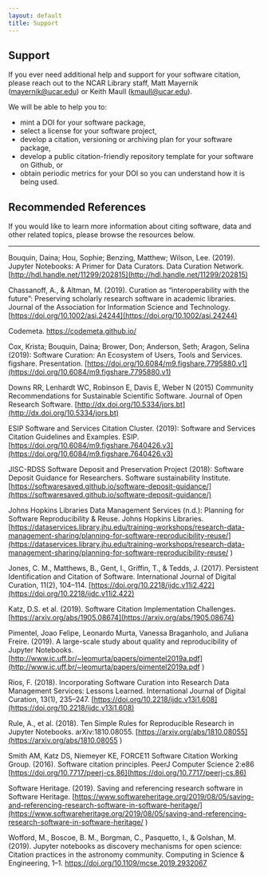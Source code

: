 ```yaml
---
layout: default
title: Support
---
```


## Support

If you ever need additional help and support for your software citation, please reach out to the NCAR Library staff, Matt Mayernik (mayernik@ucar.edu) or Keith Maull (kmaull@ucar.edu).

We will be able to help you to:

* mint a DOI for your software package,
* select a license for your software project,
* develop a citation, versioning or archiving plan for your software package,
* develop a public citation-friendly repository template for your software on Github, or 
* obtain periodic metrics for your DOI so you can understand how it is being used.


## Recommended References


If you would like to learn more information about citing software, data and other related topics, please browse the resources below.

---

Bouquin, Daina; Hou, Sophie; Benzing, Matthew; Wilson, Lee. (2019). Jupyter Notebooks: A Primer for Data Curators. Data Curation Network. [http://hdl.handle.net/11299/202815](http://hdl.handle.net/11299/202815) 

Chassanoff, A., & Altman, M. (2019). Curation as “interoperability with the future”: Preserving scholarly research software in academic libraries. Journal of the Association for Information Science and Technology. [https://doi.org/10.1002/asi.24244](https://doi.org/10.1002/asi.24244)   

Codemeta. https://codemeta.github.io/ 

Cox, Krista; Bouquin, Daina; Brower, Don; Anderson, Seth; Aragon, Selina (2019): Software Curation: An Ecosystem of Users, Tools and Services. figshare. Presentation. [https://doi.org/10.6084/m9.figshare.7795880.v1](https://doi.org/10.6084/m9.figshare.7795880.v1)

Downs RR, Lenhardt WC, Robinson E, Davis E, Weber N (2015) Community Recommendations for Sustainable Scientific Software. Journal of Open Research Software. [http://dx.doi.org/10.5334/jors.bt](http://dx.doi.org/10.5334/jors.bt)

ESIP Software and Services Citation Cluster. (2019): Software and Services Citation Guidelines and Examples. ESIP. [https://doi.org/10.6084/m9.figshare.7640426.v3](https://doi.org/10.6084/m9.figshare.7640426.v3)

JISC-RDSS Software Deposit and Preservation Project (2018): Software Deposit Guidance for Researchers. Software sustainability Institute. [https://softwaresaved.github.io/software-deposit-guidance/](https://softwaresaved.github.io/software-deposit-guidance/) 

Johns Hopkins Libraries Data Management Services (n.d.): Planning for Software Reproducibility & Reuse. Johns Hopkins Libraries. [https://dataservices.library.jhu.edu/training-workshops/research-data-management-sharing/planning-for-software-reproducibility-reuse/](https://dataservices.library.jhu.edu/training-workshops/research-data-management-sharing/planning-for-software-reproducibility-reuse/ )

Jones, C. M., Matthews, B., Gent, I., Griffin, T., & Tedds, J. (2017). Persistent Identification and Citation of Software. International Journal of Digital Curation, 11(2), 104–114. [https://doi.org/10.2218/ijdc.v11i2.422](https://doi.org/10.2218/ijdc.v11i2.422)

Katz, D.S. et al. (2019). Software Citation Implementation Challenges. [https://arxiv.org/abs/1905.08674](https://arxiv.org/abs/1905.08674)

Pimentel, Joao Felipe, Leonardo Murta, Vanessa Braganholo, and Juliana Freire. (2019). A large-scale study about quality and reproducibility of Jupyter Notebooks. [http://www.ic.uff.br/~leomurta/papers/pimentel2019a.pdf](http://www.ic.uff.br/~leomurta/papers/pimentel2019a.pdf ) 

Rios, F. (2018). Incorporating Software Curation into Research Data Management Services: Lessons Learned. International Journal of Digital Curation, 13(1), 235–247. [https://doi.org/10.2218/ijdc.v13i1.608](https://doi.org/10.2218/ijdc.v13i1.608)

Rule, A., et al. (2018). Ten Simple Rules for Reproducible Research in Jupyter Notebooks. arXiv:1810.08055. [https://arxiv.org/abs/1810.08055](https://arxiv.org/abs/1810.08055
)

Smith AM, Katz DS, Niemeyer KE, FORCE11 Software Citation Working Group. (2016). Software citation principles. PeerJ Computer Science 2:e86 [https://doi.org/10.7717/peerj-cs.86](https://doi.org/10.7717/peerj-cs.86)

Software Heritage. (2019). Saving and referencing research software in Software Heritage. [https://www.softwareheritage.org/2019/08/05/saving-and-referencing-research-software-in-software-heritage/](https://www.softwareheritage.org/2019/08/05/saving-and-referencing-research-software-in-software-heritage/ )

Wofford, M., Boscoe, B. M., Borgman, C., Pasquetto, I., & Golshan, M. (2019). Jupyter notebooks as discovery mechanisms for open science: Citation practices in the astronomy community. Computing in Science & Engineering, 1–1. [https://doi.org/10.1109/mcse.2019.2932067 ](https://doi.org/10.1109/mcse.2019.2932067 )